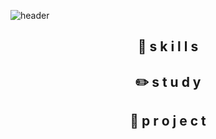 
<!--
**bofwio57/bofwio57** is a ✨ _special_ ✨ repository because its `README.md` (this file) appears on your GitHub profile.

Here are some ideas to get you started:

- 🔭 I’m currently working on ...
- 🌱 I’m currently learning ...
- 👯 I’m looking to collaborate on ...
- 🤔 I’m looking for help with ...
- 💬 Ask me about ...
- 📫 How to reach me: ...
- 😄 Pronouns: ...
- ⚡ Fun fact: ...
-->
![header](https://capsule-render.vercel.app/api?type=waving&color=314E76&height=170&section=footer&text=Hello&fontSize=55&fontColor=E4DFC9&animation=fadeIn)

<div align=center>
<h2>🔨 s k i l l s</h2>
<h2>✏️ s t u d y </h2>
<h2> 📂 p r o j e c t</h2>
</div>
